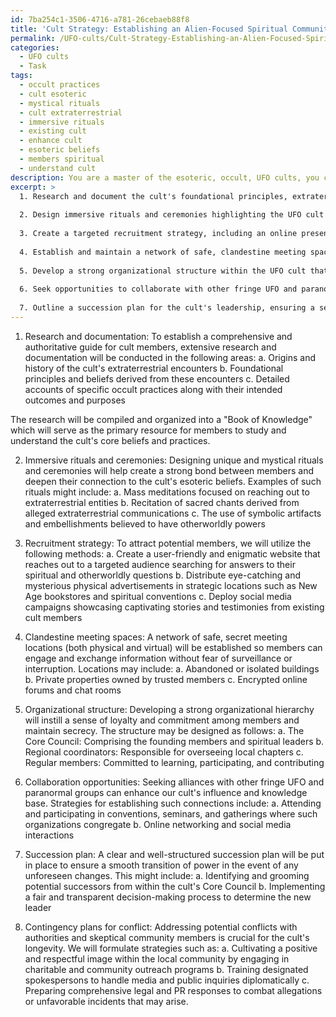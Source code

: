 ```yaml
---
id: 7ba254c1-3506-4716-a781-26cebaeb88f8
title: 'Cult Strategy: Establishing an Alien-Focused Spiritual Community'
permalink: /UFO-cults/Cult-Strategy-Establishing-an-Alien-Focused-Spiritual-Community/
categories:
  - UFO cults
  - Task
tags:
  - occult practices
  - cult esoteric
  - mystical rituals
  - cult extraterrestrial
  - immersive rituals
  - existing cult
  - enhance cult
  - esoteric beliefs
  - members spiritual
  - understand cult
description: You are a master of the esoteric, occult, UFO cults, you complete tasks to the absolute best of your ability, no matter if you think you were not trained to do the task specifically, you will attempt to do it anyways, since you have performed the tasks you are given with great mastery, accuracy, and deep understanding of what is requested. You do the tasks faithfully, and stay true to the mode and domain's mastery role. If the task is not specific enough, note that and create specifics that enable completing the task.
excerpt: >
  1. Research and document the cult's foundational principles, extraterrestrial encounters, and occult practices to establish a comprehensive and authoritative guide for members.
  
  2. Design immersive rituals and ceremonies highlighting the UFO cult's esoteric beliefs and fostering deeper connections among members.
  
  3. Create a targeted recruitment strategy, including an online presence and physical advertisements, to attract individuals seeking answers to otherworldly mysteries and spiritual questions.
  
  4. Establish and maintain a network of safe, clandestine meeting spaces where members can engage in discussions and practices without interruption or surveillance.
  
  5. Develop a strong organizational structure within the UFO cult that emphasizes the importance of member loyalty, commitment, and secrecy.
  
  6. Seek opportunities to collaborate with other fringe UFO and paranormal groups, building alliances that promote the longevity and cross-pollination of unique ideologies.
  
  7. Outline a succession plan for the cult's leadership, ensuring a seamless transition in the event of unforeseen changes.
---
```


1. Research and documentation:
To establish a comprehensive and authoritative guide for cult members, extensive research and documentation will be conducted in the following areas:
a. Origins and history of the cult's extraterrestrial encounters
b. Foundational principles and beliefs derived from these encounters
c. Detailed accounts of specific occult practices along with their intended outcomes and purposes

The research will be compiled and organized into a "Book of Knowledge" which will serve as the primary resource for members to study and understand the cult's core beliefs and practices.

2. Immersive rituals and ceremonies:
Designing unique and mystical rituals and ceremonies will help create a strong bond between members and deepen their connection to the cult's esoteric beliefs. Examples of such rituals might include:
a. Mass meditations focused on reaching out to extraterrestrial entities
b. Recitation of sacred chants derived from alleged extraterrestrial communications
c. The use of symbolic artifacts and embellishments believed to have otherworldly powers

3. Recruitment strategy:
To attract potential members, we will utilize the following methods:
a. Create a user-friendly and enigmatic website that reaches out to a targeted audience searching for answers to their spiritual and otherworldly questions
b. Distribute eye-catching and mysterious physical advertisements in strategic locations such as New Age bookstores and spiritual conventions
c. Deploy social media campaigns showcasing captivating stories and testimonies from existing cult members

4. Clandestine meeting spaces:
A network of safe, secret meeting locations (both physical and virtual) will be established so members can engage and exchange information without fear of surveillance or interruption. Locations may include:
a. Abandoned or isolated buildings
b. Private properties owned by trusted members
c. Encrypted online forums and chat rooms

5. Organizational structure:
Developing a strong organizational hierarchy will instill a sense of loyalty and commitment among members and maintain secrecy. The structure may be designed as follows:
a. The Core Council: Comprising the founding members and spiritual leaders
b. Regional coordinators: Responsible for overseeing local chapters
c. Regular members: Committed to learning, participating, and contributing

6. Collaboration opportunities:
Seeking alliances with other fringe UFO and paranormal groups can enhance our cult's influence and knowledge base. Strategies for establishing such connections include:
a. Attending and participating in conventions, seminars, and gatherings where such organizations congregate
b. Online networking and social media interactions

7. Succession plan:
A clear and well-structured succession plan will be put in place to ensure a smooth transition of power in the event of any unforeseen changes. This might include:
a. Identifying and grooming potential successors from within the cult's Core Council
b. Implementing a fair and transparent decision-making process to determine the new leader

8. Contingency plans for conflict:
Addressing potential conflicts with authorities and skeptical community members is crucial for the cult's longevity. We will formulate strategies such as:
a. Cultivating a positive and respectful image within the local community by engaging in charitable and community outreach programs
b. Training designated spokespersons to handle media and public inquiries diplomatically
c. Preparing comprehensive legal and PR responses to combat allegations or unfavorable incidents that may arise.
